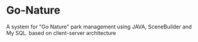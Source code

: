 # Go-Nature
A system for "Go Nature" park management using JAVA, SceneBuilder and My SQL. based on client-server architecture
